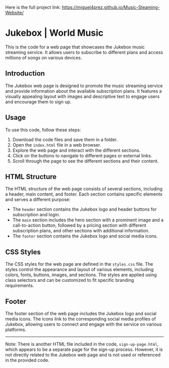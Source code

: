 Here is the full project link: https://miguel4prez.github.io/Music-Steaming-Website/

# Jukebox | World Music

This is the code for a web page that showcases the Jukebox music streaming service. It allows users to subscribe to different plans and access millions of songs on various devices.

## Introduction

The Jukebox web page is designed to promote the music streaming service and provide information about the available subscription plans. It features a visually appealing layout with images and descriptive text to engage users and encourage them to sign up.

## Usage

To use this code, follow these steps:

1. Download the code files and save them in a folder.
2. Open the `index.html` file in a web browser.
3. Explore the web page and interact with the different sections.
4. Click on the buttons to navigate to different pages or external links.
5. Scroll through the page to see the different sections and their content.

## HTML Structure

The HTML structure of the web page consists of several sections, including a header, main content, and footer. Each section contains specific elements and serves a different purpose:

- The `header` section contains the Jukebox logo and header buttons for subscription and login.
- The `main` section includes the hero section with a prominent image and a call-to-action button, followed by a pricing section with different subscription plans, and other sections with additional information.
- The `footer` section contains the Jukebox logo and social media icons.

## CSS Styles

The CSS styles for the web page are defined in the `styles.css` file. The styles control the appearance and layout of various elements, including colors, fonts, buttons, images, and sections. The styles are applied using class selectors and can be customized to fit specific branding requirements.

## Footer

The footer section of the web page includes the Jukebox logo and social media icons. The icons link to the corresponding social media profiles of Jukebox, allowing users to connect and engage with the service on various platforms.

---

Note: There is another HTML file included in the code, `sign-up-page.html`, which appears to be a separate page for the sign-up process. However, it is not directly related to the Jukebox web page and is not used or referenced in the provided code.
